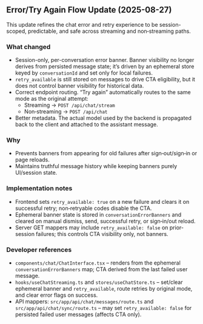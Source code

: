## Error/Try Again Flow Update (2025-08-27)

This update refines the chat error and retry experience to be session-scoped, predictable, and safe across streaming and non‑streaming paths.

### What changed

- Session-only, per-conversation error banner. Banner visibility no longer derives from persisted message state; it’s driven by an ephemeral store keyed by `conversationId` and set only for local failures.
- `retry_available` is still stored on messages to drive CTA eligibility, but it does not control banner visibility for historical data.
- Correct endpoint routing. “Try again” automatically routes to the same mode as the original attempt:
  - Streaming → `POST /api/chat/stream`
  - Non‑streaming → `POST /api/chat`
- Better metadata. The actual model used by the backend is propagated back to the client and attached to the assistant message.

### Why

- Prevents banners from appearing for old failures after sign‑out/sign‑in or page reloads.
- Maintains truthful message history while keeping banners purely UI/session state.

### Implementation notes

- Frontend sets `retry_available: true` on a new failure and clears it on successful retry; non‑retryable codes disable the CTA.
- Ephemeral banner state is stored in `conversationErrorBanners` and cleared on manual dismiss, send, successful retry, or sign‑in/out reload.
- Server GET mappers may include `retry_available: false` on prior-session failures; this controls CTA visibility only, not banners.

### Developer references

- `components/chat/ChatInterface.tsx` – renders from the ephemeral `conversationErrorBanners` map; CTA derived from the last failed user message.
- `hooks/useChatStreaming.ts` and `stores/useChatStore.ts` – set/clear ephemeral banner and `retry_available`, route retries by original mode, and clear error flags on success.
- API mappers: `src/app/api/chat/messages/route.ts` and `src/app/api/chat/sync/route.ts` – may set `retry_available: false` for persisted failed user messages (affects CTA only).

